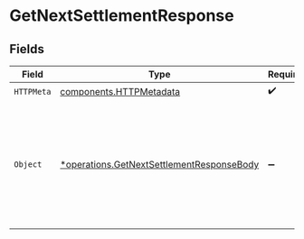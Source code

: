 # GetNextSettlementResponse


## Fields

| Field                                                                                                                                                | Type                                                                                                                                                 | Required                                                                                                                                             | Description                                                                                                                                          |
| ---------------------------------------------------------------------------------------------------------------------------------------------------- | ---------------------------------------------------------------------------------------------------------------------------------------------------- | ---------------------------------------------------------------------------------------------------------------------------------------------------- | ---------------------------------------------------------------------------------------------------------------------------------------------------- |
| `HTTPMeta`                                                                                                                                           | [components.HTTPMetadata](../../models/components/httpmetadata.md)                                                                                   | :heavy_check_mark:                                                                                                                                   | N/A                                                                                                                                                  |
| `Object`                                                                                                                                             | [*operations.GetNextSettlementResponseBody](../../models/operations/getnextsettlementresponsebody.md)                                                | :heavy_minus_sign:                                                                                                                                   | The next settlement object. For a complete reference of the settlement object, refer to the<br/>[Get settlement](get-settlement) endpoint documentation. |